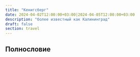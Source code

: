 ```yaml
---
title: "Кенигсберг"
date: 2024-04-02T12:00:00+03:00|2024-04-05T12:00:00+03:00
description: "более известный как Калининград"
draft: false
section: travel
---
```

## Полнословие

